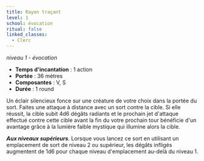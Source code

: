 ```yaml
---
title: Rayon traçant
level: 1
school: évocation
ritual: false
linked_classes:
  - Clerc
---
```

*niveau 1 - évocation*

- **Temps d'incantation** : 1 action
- **Portée** : 36 mètres
- **Composantes** : V, S
- **Durée** : 1 round

Un éclair silencieux fonce sur une créature de votre choix dans la portée du sort. Faites une attaque à distance avec un sort contre la cible. Si elle réussit, la cible subit 4d6 dégâts radiants et le prochain jet d'attaque effectué contre cette cible avant la fin du votre prochain tour bénéficie d'un avantage grâce à la lumière faible mystique qui illumine alors la cible.

**_Aux niveaux supérieurs_**. Lorsque vous lancez ce sort en utilisant un emplacement de sort de niveau 2 ou supérieur, les dégâts infligés augmentent de 1d6 pour chaque niveau d'emplacement au-delà du niveau 1.